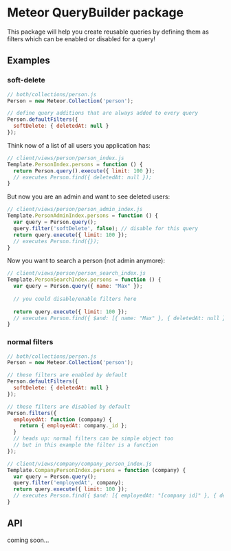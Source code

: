 # Meteor QueryBuilder package

This package will help you create reusable queries by defining them as filters which can be enabled or disabled for a query!

## Examples
### soft-delete
```JavaScript
// both/collections/person.js
Person = new Meteor.Collection('person');

// define query additions that are always added to every query
Person.defaultFilters({
  softDelete: { deletedAt: null }
});
```
Think now of a list of all users you application has:
```JavaScript
// client/views/person/person_index.js
Template.PersonIndex.persons = function () {
  return Person.query().execute({ limit: 100 });
  // executes Person.find({ deletedAt: null });
}
```
But now you are an admin and want to see deleted users:
```JavaScript
// client/views/person/person_admin_index.js
Template.PersonAdminIndex.persons = function () {
  var query = Person.query();
  query.filter('softDelete', false); // disable for this query
  return query.execute({ limit: 100 });
  // executes Person.find({});
}
```
Now you want to search a person (not admin anymore):
```JavaScript
// client/views/person/person_search_index.js
Template.PersonSearchIndex.persons = function () {
  var query = Person.query({ name: "Max" });
  
  // you could disable/enable filters here
  
  return query.execute({ limit: 100 });
  // executes Person.find({ $and: [{ name: "Max" }, { deletedAt: null }] });
}
```
### normal filters
```JavaScript
// both/collections/person.js
Person = new Meteor.Collection('person');

// these filters are enabled by default
Person.defaultFilters({
  softDelete: { deletedAt: null }
});

// these filters are disabled by default
Person.filters({
  employedAt: function (company) {
    return { employedAt: company._id };
  }
  // heads up: normal filters can be simple object too
  // but in this example the filter is a function
});
```
```JavaScript
// client/views/company/company_person_index.js
Template.CompanyPersonIndex.persons = function (company) {
  var query = Person.query();
  query.filter('employedAt', company);
  return query.execute({ limit: 100 });
  // executes Person.find({ $and: [{ employedAt: "[company id]" }, { deletedAt: null }] });
}
```

## API
coming soon...
